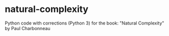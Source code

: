 # natural-complexity
Python code with corrections (Python 3) for the book: "Natural Complexity" by Paul Charbonneau
